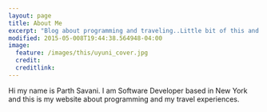 ```yaml
---
layout: page
title: About Me
excerpt: "Blog about programming and traveling..Little bit of this and little bit of that"
modified: 2015-05-008T19:44:38.564948-04:00
image:
  feature: /images/this/uyuni_cover.jpg
  credit:
  creditlink: 
---
```


Hi my name is Parth Savani. I am Software Developer based in New York and this is my website about programming and my travel experiences.   

